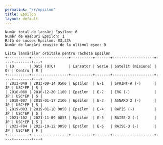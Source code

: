 ```yaml
---
permalink: "/r/epsilon"
title: Epsilon
layout: default
---
```


    Număr total de lansări Epsilon: 6
    Număr de eșecuri Epsilon: 1
    Rată de succes Epsilon: 83.33%
    Număr de lansări reușite de la ultimul eșec: 0
    
    Lista lansărilor orbitale pentru racheta Epsilon
    +----------+-----------------+----------+-------+-------------------+----+--------+---+
    | ID       | Dată (UTC)      | Lansator | Serie | Satelit (misiune) | Or | Centru | R |
    +----------+-----------------+----------+-------+-------------------+----+--------+---+
    | 2013-049 | 2013-09-14 0500 | Epsilon  | E-1   | SPRINT-A (-)      | JP | USC*EP | S |
    | 2016-080 | 2016-12-20 1100 | Epsilon  | E-2   | ERG (-)           | JP | USC*EP | S |
    | 2018-007 | 2018-01-17 2106 | Epsilon  | E-3   | ASNARO 2 (-)      | JP | USC*EP | S |
    | 2019-003 | 2019-01-18 0050 | Epsilon  | E-4   | RAPIS (-)         | JP | USC*EP | S |
    | 2021-102 | 2021-11-09 0055 | Epsilon  | E-5   | RAISE-2 (-)       | JP | USC*EP | S |
    | 2022-F04 | 2022-10-12 0050 | Epsilon  | E-6   | RAISE-3 (-)       | JP | USC*EP | F |
    +----------+-----------------+----------+-------+-------------------+----+--------+---+
    

